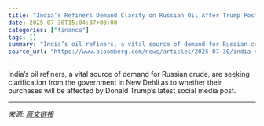 ```yaml
---
title: "India’s Refiners Demand Clarity on Russian Oil After Trump Post"
date: 2025-07-30T15:04:37+08:00
categories: ["finance"]
tags: []
summary: "India’s oil refiners, a vital source of demand for Russian crude, are seeking clarification from the government in New Dehli as to whether their purchases will be affected by Donald Trump’s latest soc"
source_url: "https://www.bloomberg.com/news/articles/2025-07-30/india-s-refiners-demand-clarity-on-russian-oil-after-trump-post"
---
```


India’s oil refiners, a vital source of demand for Russian crude, are seeking clarification from the government in New Dehli as to whether their purchases will be affected by Donald Trump’s latest social media post.

---

*来源: [原文链接](https://www.bloomberg.com/news/articles/2025-07-30/india-s-refiners-demand-clarity-on-russian-oil-after-trump-post)*
